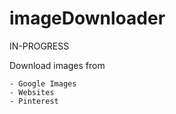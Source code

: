 # imageDownloader

IN-PROGRESS

Download images from 
   
    - Google Images
    - Websites
    - Pinterest

